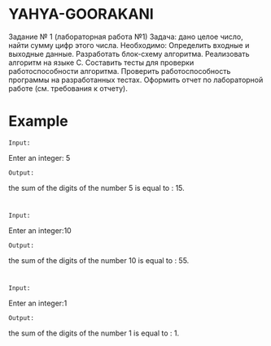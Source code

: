 # YAHYA-GOORAKANI






Задание № 1 (лабораторная работа №1)
Задача: дано целое число, найти сумму цифр этого числа.
Необходимо:
Определить входные и выходные данные.
Разработать блок-схему алгоритма.
Реализовать алгоритм на языке С.
Составить тесты для проверки работоспособности алгоритма.
Проверить работоспособность программы на разработанных тестах.
Оформить отчет по лабораторной работе (см. требования к отчету).

#
# Example

`Input:`

Enter an integer: 5

`Output:`

the sum of the digits of the number 5 is equal to : 15.

#
`Input:`

Enter an integer:10

`Output:`

the sum of the digits of the number 10 is equal to : 55. 

#
`Input:`

Enter an integer:1

`Output:`

the sum of the digits of the number 1 is equal to : 1.
#
